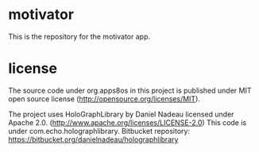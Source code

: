 motivator
=========

This is the repository for the motivator app. 


license
=======

The source code under org.apps8os in this project is published under MIT open source license (http://opensource.org/licenses/MIT).

The project uses HoloGraphLibrary by Daniel Nadeau licensed under Apache 2.0. (http://www.apache.org/licenses/LICENSE-2.0)
This code is under com.echo.holographlibrary.
Bitbucket repository: https://bitbucket.org/danielnadeau/holographlibrary
